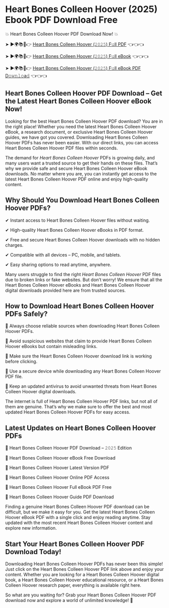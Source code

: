 # Heart Bones Colleen Hoover (2025) Ebook PDF Download Free

💥 Heart Bones Colleen Hoover PDF Download Now! 💥

➤ ►🌍📚📱👉 [Heart Bones Colleen Hoover (𝟸𝟶𝟸𝟻) F𝚞ll PDF](https://getpdf.xyz/heart-bones-colleen-hoover) 👈👈👈


➤ ►🌍📚📱👉 [Heart Bones Colleen Hoover (𝟸𝟶𝟸𝟻) F𝚞ll eBook](https://getpdf.xyz/heart-bones-colleen-hoover) 👈👈👈


➤ ►🌍📚📱👉 [Heart Bones Colleen Hoover (𝟸𝟶𝟸𝟻) F𝚞ll eBook PDF D𝚘𝚠𝚗𝚕𝚘a𝚍](https://getpdf.xyz/heart-bones-colleen-hoover) 👈👈👈


## Heart Bones Colleen Hoover PDF Download – Get the Latest Heart Bones Colleen Hoover eBook Now!

Looking for the best Heart Bones Colleen Hoover PDF download? You are in the right place! Whether you need the latest Heart Bones Colleen Hoover eBook, a research document, or exclusive Heart Bones Colleen Hoover guides, we have got you covered. Downloading Heart Bones Colleen Hoover PDFs has never been easier. With our direct links, you can access Heart Bones Colleen Hoover PDF files within seconds.

The demand for *Heart Bones Colleen Hoover* PDFs is growing daily, and many users want a trusted source to get their hands on these files. That’s why we provide safe and secure Heart Bones Colleen Hoover eBook downloads. No matter where you are, you can instantly get access to the latest Heart Bones Colleen Hoover PDF online and enjoy high-quality content.

## Why Should You Download Heart Bones Colleen Hoover PDFs?

✔ Instant access to Heart Bones Colleen Hoover files without waiting.

✔ High-quality Heart Bones Colleen Hoover eBooks in PDF format.

✔ Free and secure Heart Bones Colleen Hoover downloads with no hidden charges.

✔ Compatible with all devices – PC, mobile, and tablets.

✔ Easy sharing options to read anytime, anywhere.

Many users struggle to find the right *Heart Bones Colleen Hoover* PDF files due to broken links or fake websites. But don’t worry! We ensure that all the Heart Bones Colleen Hoover eBooks and Heart Bones Colleen Hoover digital downloads provided here are from trusted sources.

## How to Download Heart Bones Colleen Hoover PDFs Safely?

📌 Always choose reliable sources when downloading Heart Bones Colleen Hoover PDFs.

📌 Avoid suspicious websites that claim to provide Heart Bones Colleen Hoover eBooks but contain misleading links.

📌 Make sure the Heart Bones Colleen Hoover download link is working before clicking.

📌 Use a secure device while downloading any Heart Bones Colleen Hoover PDF file.

📌 Keep an updated antivirus to avoid unwanted threats from Heart Bones Colleen Hoover digital downloads.

The internet is full of Heart Bones Colleen Hoover PDF links, but not all of them are genuine. That’s why we make sure to offer the best and most updated Heart Bones Colleen Hoover PDFs for easy access.

## Latest Updates on Heart Bones Colleen Hoover PDFs

🔹 Heart Bones Colleen Hoover PDF Download – 𝟸𝟶𝟸𝟻 Edition

🔹 Heart Bones Colleen Hoover eBook Free Download

🔹 Heart Bones Colleen Hoover Latest Version PDF

🔹 Heart Bones Colleen Hoover Online PDF Access

🔹 Heart Bones Colleen Hoover Full eBook PDF Free

🔹 Heart Bones Colleen Hoover Guide PDF Download

Finding a genuine Heart Bones Colleen Hoover PDF download can be difficult, but we make it easy for you. Get the latest Heart Bones Colleen Hoover eBook PDF with a single click and enjoy reading anytime. Stay updated with the most recent Heart Bones Colleen Hoover content and explore new information.

## Start Your Heart Bones Colleen Hoover PDF Download Today!

Downloading Heart Bones Colleen Hoover PDFs has never been this simple! Just click on the Heart Bones Colleen Hoover PDF link above and enjoy your content. Whether you are looking for a Heart Bones Colleen Hoover digital book, a Heart Bones Colleen Hoover educational resource, or a Heart Bones Colleen Hoover research paper, everything is available right here.

So what are you waiting for? Grab your Heart Bones Colleen Hoover PDF download now and explore a world of unlimited knowledge! 🚀